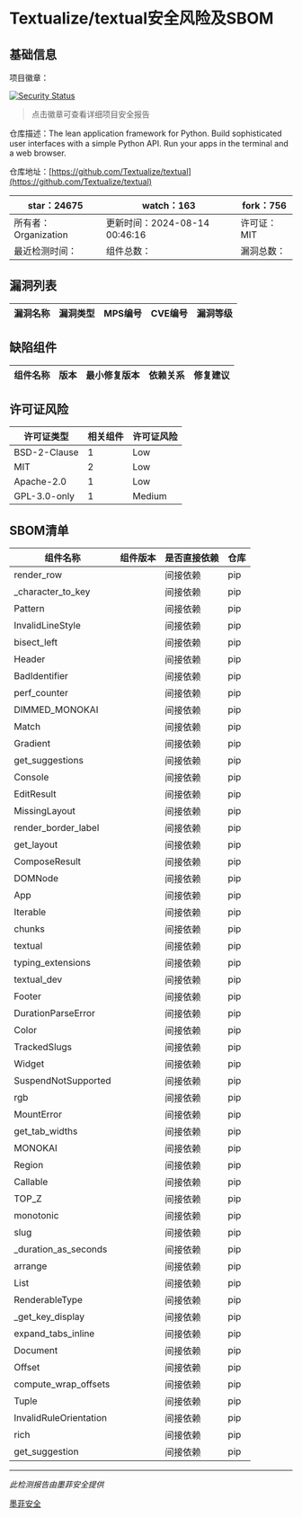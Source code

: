 # Textualize/textual安全风险及SBOM

## 基础信息

项目徽章：

[![Security Status](https://www.murphysec.com/platform3/v31/badge/1823430304332427264.svg)](https://www.murphysec.com/console/report/1734282650908581888/1823430304332427264)

> 点击徽章可查看详细项目安全报告

仓库描述：The lean application framework for Python.  Build sophisticated user interfaces with a simple Python API. Run your apps in the terminal and a web browser.

仓库地址：[https://github.com/Textualize/textual](https://github.com/Textualize/textual)

| star：24675 | watch：163 | fork：756 |
| ----------- | -------------- | ------------ |
| 所有者：Organization | 更新时间：2024-08-14 00:46:16 | 许可证：MIT |
| 最近检测时间： | 组件总数： | 漏洞总数： |




## 漏洞列表

| 漏洞名称 | 漏洞类型 | MPS编号 | CVE编号 | 漏洞等级 |
| ------- | ------ | ------- | ------ | ----- |





## 缺陷组件

| 组件名称 | 版本 | 最小修复版本 | 依赖关系 | 修复建议 |
| -------- | ---- | ------------ | -------- | -------- |





## 许可证风险

| 许可证类型 | 相关组件 | 许可证风险 |
| ---------- | -------- | ---------- |
|BSD-2-Clause|1|Low|
|MIT|2|Low|
|Apache-2.0|1|Low|
|GPL-3.0-only|1|Medium|




## SBOM清单

| 组件名称 | 组件版本 | 是否直接依赖 | 仓库 |
| -------- | -------- | ------------ | ---- |
|render_row||间接依赖|pip|
|_character_to_key||间接依赖|pip|
|Pattern||间接依赖|pip|
|InvalidLineStyle||间接依赖|pip|
|bisect_left||间接依赖|pip|
|Header||间接依赖|pip|
|BadIdentifier||间接依赖|pip|
|perf_counter||间接依赖|pip|
|DIMMED_MONOKAI||间接依赖|pip|
|Match||间接依赖|pip|
|Gradient||间接依赖|pip|
|get_suggestions||间接依赖|pip|
|Console||间接依赖|pip|
|EditResult||间接依赖|pip|
|MissingLayout||间接依赖|pip|
|render_border_label||间接依赖|pip|
|get_layout||间接依赖|pip|
|ComposeResult||间接依赖|pip|
|DOMNode||间接依赖|pip|
|App||间接依赖|pip|
|Iterable||间接依赖|pip|
|chunks||间接依赖|pip|
|textual||间接依赖|pip|
|typing_extensions||间接依赖|pip|
|textual_dev||间接依赖|pip|
|Footer||间接依赖|pip|
|DurationParseError||间接依赖|pip|
|Color||间接依赖|pip|
|TrackedSlugs||间接依赖|pip|
|Widget||间接依赖|pip|
|SuspendNotSupported||间接依赖|pip|
|rgb||间接依赖|pip|
|MountError||间接依赖|pip|
|get_tab_widths||间接依赖|pip|
|MONOKAI||间接依赖|pip|
|Region||间接依赖|pip|
|Callable||间接依赖|pip|
|TOP_Z||间接依赖|pip|
|monotonic||间接依赖|pip|
|slug||间接依赖|pip|
|_duration_as_seconds||间接依赖|pip|
|arrange||间接依赖|pip|
|List||间接依赖|pip|
|RenderableType||间接依赖|pip|
|_get_key_display||间接依赖|pip|
|expand_tabs_inline||间接依赖|pip|
|Document||间接依赖|pip|
|Offset||间接依赖|pip|
|compute_wrap_offsets||间接依赖|pip|
|Tuple||间接依赖|pip|
|InvalidRuleOrientation||间接依赖|pip|
|rich||间接依赖|pip|
|get_suggestion||间接依赖|pip|


------

*此检测报告由墨菲安全提供*

[墨菲安全](www.murphysec.com)
